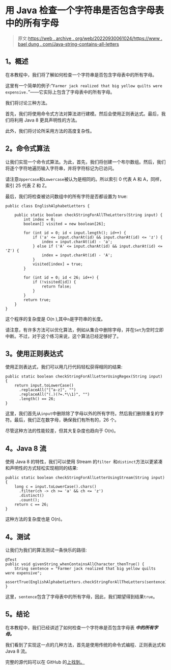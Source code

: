 # 用 Java 检查一个字符串是否包含字母表中的所有字母

> 原文:[https://web . archive . org/web/20220930061024/https://www . bael dung . com/Java-string-contains-all-letters](https://web.archive.org/web/20220930061024/https://www.baeldung.com/java-string-contains-all-letters)

## **1。概述**

在本教程中，我们将了解如何检查一个字符串是否包含字母表中的所有字母。

这里有一个简单的例子:“`Farmer jack realized that big yellow quilts were expensive.`”——它实际上包含了字母表中的所有字母。

我们将讨论三种方法。

首先，我们将使用命令式方法对算法进行建模。然后会使用正则表达式。最后，我们将利用 Java 8 更具声明性的方法。

此外，我们将讨论所采用方法的高度复杂性。

## **2。命令式算法**

让我们实现一个命令式算法。为此，首先，我们将创建一个布尔数组。然后，我们将逐个字符地遍历输入字符串，并将字符标记为已访问。

请注意`Uppercase`和`Lowercase`被认为是相同的。所以索引 0 代表 A 和 A，同样，索引 25 代表 Z 和 Z。

最后，我们将检查被访问数组中的所有字符是否都设置为 true:

```
public class EnglishAlphabetLetters {

    public static boolean checkStringForAllTheLetters(String input) {
        int index = 0;
        boolean[] visited = new boolean[26];

        for (int id = 0; id < input.length(); id++) {
            if ('a' <= input.charAt(id) && input.charAt(id) <= 'z') {
                index = input.charAt(id) - 'a';
            } else if ('A' <= input.charAt(id) && input.charAt(id) <= 'Z') {
                index = input.charAt(id) - 'A';
            }
            visited[index] = true;
        }

        for (int id = 0; id < 26; id++) {
            if (!visited[id]) {
                return false;
            }
        }
        return true;
    }
}
```

这个程序的复杂度是 O(n ),其中`n`是字符串的长度。

请注意，有许多方法可以优化算法，例如从集合中删除字母，并在`Set`为空时立即中断。不过，对于这个练习来说，这个算法已经足够好了。

## **3。使用正则表达式**

使用正则表达式，我们可以用几行代码轻松获得相同的结果:

```
public static boolean checkStringForAllLetterUsingRegex(String input) {
    return input.toLowerCase()
      .replaceAll("[^a-z]", "")
      .replaceAll("(.)(?=.*\\1)", "")
      .length() == 26;
}
```

这里，我们首先从`input`中删除除了字母以外的所有字符。然后我们删除重复的字符。最后，我们正在数字母，确保我们有所有的，26 个。

尽管这种方法的性能较差，但其大复杂度也趋向于 O(n)。

## **4。Java 8 流**

使用 Java 8 的特性，我们可以使用 Stream 的`filter `和`distinct`方法以更紧凑和声明性的方式轻松实现相同的结果:

```
public static boolean checkStringForAllLetterUsingStream(String input) {
    long c = input.toLowerCase().chars()
      .filter(ch -> ch >= 'a' && ch <= 'z')
      .distinct()
      .count();
    return c == 26;
}
```

这种方法的复杂度也是 O(n)。

## **4。测试**

让我们为我们的算法测试一条快乐的路径:

```
@Test
public void givenString_whenContainsAllCharacter_thenTrue() {
    String sentence = "Farmer jack realized that big yellow quilts were expensive";
    assertTrue(EnglishAlphabetLetters.checkStringForAllTheLetters(sentence));
}
```

这里，`sentence`包含了字母表中的所有字母，因此，我们期望得到结果`true`。

## **5。结论**

在本教程中，我们已经讲述了如何检查一个字符串是否包含字母表 ***中的所有字母。***

我们看到了实现这一点的几种方法，首先是使用传统的命令式编程、正则表达式和 Java 8 流。

完整的源代码可以在 GitHub 的[上找到。](https://web.archive.org/web/20220524121722/https://github.com/eugenp/tutorials/tree/master/algorithms-modules/algorithms-miscellaneous-4)